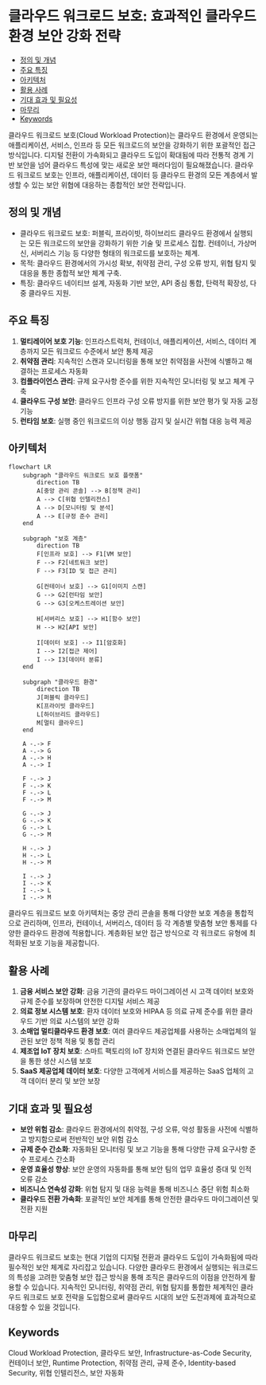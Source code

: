 # 클라우드 워크로드 보호: 효과적인 클라우드 환경 보안 강화 전략

<!-- mtoc-start -->

- [정의 및 개념](#정의-및-개념)
- [주요 특징](#주요-특징)
- [아키텍처](#아키텍처)
- [활용 사례](#활용-사례)
- [기대 효과 및 필요성](#기대-효과-및-필요성)
- [마무리](#마무리)
- [Keywords](#keywords)

<!-- mtoc-end -->

클라우드 워크로드 보호(Cloud Workload Protection)는 클라우드 환경에서 운영되는 애플리케이션, 서비스, 인프라 등 모든 워크로드의 보안을 강화하기 위한 포괄적인 접근 방식입니다. 디지털 전환이 가속화되고 클라우드 도입이 확대됨에 따라 전통적 경계 기반 보안을 넘어 클라우드 특성에 맞는 새로운 보안 패러다임이 필요해졌습니다. 클라우드 워크로드 보호는 인프라, 애플리케이션, 데이터 등 클라우드 환경의 모든 계층에서 발생할 수 있는 보안 위협에 대응하는 종합적인 보안 전략입니다.

## 정의 및 개념

- 클라우드 워크로드 보호: 퍼블릭, 프라이빗, 하이브리드 클라우드 환경에서 실행되는 모든 워크로드의 보안을 강화하기 위한 기술 및 프로세스 집합. 컨테이너, 가상머신, 서버리스 기능 등 다양한 형태의 워크로드를 보호하는 체계.
- 목적: 클라우드 환경에서의 가시성 확보, 취약점 관리, 구성 오류 방지, 위협 탐지 및 대응을 통한 종합적 보안 체계 구축.
- 특징: 클라우드 네이티브 설계, 자동화 기반 보안, API 중심 통합, 탄력적 확장성, 다중 클라우드 지원.

## 주요 특징

1. **멀티레이어 보호 기능**: 인프라스트럭처, 컨테이너, 애플리케이션, 서비스, 데이터 계층까지 모든 워크로드 수준에서 보안 통제 제공
2. **취약점 관리**: 지속적인 스캔과 모니터링을 통해 보안 취약점을 사전에 식별하고 해결하는 프로세스 자동화
3. **컴플라이언스 관리**: 규제 요구사항 준수를 위한 지속적인 모니터링 및 보고 체계 구축
4. **클라우드 구성 보안**: 클라우드 인프라 구성 오류 방지를 위한 보안 평가 및 자동 교정 기능
5. **런타임 보호**: 실행 중인 워크로드의 이상 행동 감지 및 실시간 위협 대응 능력 제공

## 아키텍처

```mermaid
flowchart LR
    subgraph "클라우드 워크로드 보호 플랫폼"
        direction TB
        A[중앙 관리 콘솔] --> B[정책 관리]
        A --> C[위협 인텔리전스]
        A --> D[모니터링 및 분석]
        A --> E[규정 준수 관리]
    end

    subgraph "보호 계층"
        direction TB
        F[인프라 보호] --> F1[VM 보안]
        F --> F2[네트워크 보안]
        F --> F3[ID 및 접근 관리]

        G[컨테이너 보호] --> G1[이미지 스캔]
        G --> G2[런타임 보안]
        G --> G3[오케스트레이션 보안]

        H[서버리스 보호] --> H1[함수 보안]
        H --> H2[API 보안]

        I[데이터 보호] --> I1[암호화]
        I --> I2[접근 제어]
        I --> I3[데이터 분류]
    end

    subgraph "클라우드 환경"
        direction TB
        J[퍼블릭 클라우드]
        K[프라이빗 클라우드]
        L[하이브리드 클라우드]
        M[멀티 클라우드]
    end

    A -.-> F
    A -.-> G
    A -.-> H
    A -.-> I

    F -.-> J
    F -.-> K
    F -.-> L
    F -.-> M

    G -.-> J
    G -.-> K
    G -.-> L
    G -.-> M

    H -.-> J
    H -.-> L
    H -.-> M

    I -.-> J
    I -.-> K
    I -.-> L
    I -.-> M
```

클라우드 워크로드 보호 아키텍처는 중앙 관리 콘솔을 통해 다양한 보호 계층을 통합적으로 관리하며, 인프라, 컨테이너, 서버리스, 데이터 등 각 계층별 맞춤형 보안 통제를 다양한 클라우드 환경에 적용합니다. 계층화된 보안 접근 방식으로 각 워크로드 유형에 최적화된 보호 기능을 제공합니다.

## 활용 사례

1. **금융 서비스 보안 강화**: 금융 기관의 클라우드 마이그레이션 시 고객 데이터 보호와 규제 준수를 보장하며 안전한 디지털 서비스 제공
2. **의료 정보 시스템 보호**: 환자 데이터 보호와 HIPAA 등 의료 규제 준수를 위한 클라우드 기반 의료 시스템의 보안 강화
3. **소매업 멀티클라우드 환경 보호**: 여러 클라우드 제공업체를 사용하는 소매업체의 일관된 보안 정책 적용 및 통합 관리
4. **제조업 IoT 장치 보호**: 스마트 팩토리의 IoT 장치와 연결된 클라우드 워크로드 보안을 통한 생산 시스템 보호
5. **SaaS 제공업체 데이터 보호**: 다양한 고객에게 서비스를 제공하는 SaaS 업체의 고객 데이터 분리 및 보안 보장

## 기대 효과 및 필요성

- **보안 위험 감소**: 클라우드 환경에서의 취약점, 구성 오류, 악성 활동을 사전에 식별하고 방지함으로써 전반적인 보안 위험 감소
- **규제 준수 간소화**: 자동화된 모니터링 및 보고 기능을 통해 다양한 규제 요구사항 준수 프로세스 간소화
- **운영 효율성 향상**: 보안 운영의 자동화를 통해 보안 팀의 업무 효율성 증대 및 인적 오류 감소
- **비즈니스 연속성 강화**: 위협 탐지 및 대응 능력을 통해 비즈니스 중단 위험 최소화
- **클라우드 전환 가속화**: 포괄적인 보안 체계를 통해 안전한 클라우드 마이그레이션 및 전환 지원

## 마무리

클라우드 워크로드 보호는 현대 기업의 디지털 전환과 클라우드 도입이 가속화됨에 따라 필수적인 보안 체계로 자리잡고 있습니다. 다양한 클라우드 환경에서 실행되는 워크로드의 특성을 고려한 맞춤형 보안 접근 방식을 통해 조직은 클라우드의 이점을 안전하게 활용할 수 있습니다. 지속적인 모니터링, 취약점 관리, 위협 탐지를 통합한 체계적인 클라우드 워크로드 보호 전략을 도입함으로써 클라우드 시대의 보안 도전과제에 효과적으로 대응할 수 있을 것입니다.

## Keywords

Cloud Workload Protection, 클라우드 보안, Infrastructure-as-Code Security, 컨테이너 보안, Runtime Protection, 취약점 관리, 규제 준수, Identity-based Security, 위협 인텔리전스, 보안 자동화
